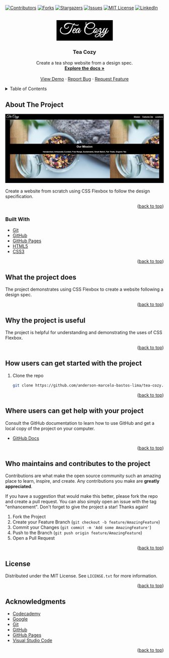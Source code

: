 <div id="top"></div>

<!-- PROJECT SHIELDS -->
<!--
*** I'm using markdown "reference style" links for readability.
*** Reference links are enclosed in brackets [ ] instead of parentheses ( ).
*** See the bottom of this document for the declaration of the reference variables
*** for contributors-url, forks-url, etc. This is an optional, concise syntax you may use.
*** https://www.markdownguide.org/basic-syntax/#reference-style-links
-->
[![Contributors][contributors-shield]][contributors-url]
[![Forks][forks-shield]][forks-url]
[![Stargazers][stars-shield]][stars-url]
[![Issues][issues-shield]][issues-url]
[![MIT License][license-shield]][license-url]
[![LinkedIn][linkedin-shield]][linkedin-url]

<!-- PROJECT LOGO -->
<br />
<div align="center">
  <a href="https://anderson-marcelo-bastos-lima.github.io/tea-cozy/">
    <img src="./resources/docs/logo.jpg" alt="Logo">
  </a>

  <h3 align="center"> Tea Cozy</h3>

  <p align="center">
    Create a tea shop website from a design spec.
    <br />
    <a href="https://github.com/anderson-marcelo-bastos-lima/tea-cozy#readme"><strong>Explore the docs »</strong></a>
    <br />
    <br />
    <a href="https://anderson-marcelo-bastos-lima.github.io/tea-cozy/">View Demo</a>
    ·
    <a href="https://github.com/anderson-marcelo-bastos-lima/tea-cozy/issues">Report Bug</a>
    ·
    <a href="https://github.com/anderson-marcelo-bastos-lima/tea-cozy/issues">Request Feature</a>
  </p>
</div>



<!-- TABLE OF CONTENTS -->
<details>
  <summary>Table of Contents</summary>
  <ol>
    <li>
      <a href="#about-the-project">About The Project</a>
      <ul>
        <li><a href="#built-with">Built With</a></li>
      </ul>
    </li>
    <li>
      <a href="#what-the-project-does">What the project does?</a>
    </li>
    <li><a href="#why-the-project-is-useful">Why the project is useful?</a></li>
    <li><a href="#how-users-can-get-started-with-the-project">How users can get started with the project?</a></li>
    <li><a href="#who-maintains-and-contributes-to-the-project">Who maintains and contributes to the project?</a></li>
    <li><a href="#license">License</a></li>
    <li><a href="#contact">Contact</a></li>
    <li><a href="#acknowledgments">Acknowledgments</a></li>
  </ol>
</details>



<!-- ABOUT THE PROJECT -->
## About The Project

[![Product Name Screen Shot][product-screenshot]](https://anderson-marcelo-bastos-lima.github.io/portfolio/)

Create a website from scratch using CSS Flexbox to follow the design specification.

<p align="right">(<a href="#top">back to top</a>)</p>



### Built With
* [Git](https://git-scm.com/)
* [GitHub](https://github.com/)
* [GitHub Pages](https://pages.github.com/)
* [HTML5](https://en.wikipedia.org/wiki/HTML5)
* [CSS3](https://en.wikipedia.org/wiki/CSS)

<p align="right">(<a href="#top">back to top</a>)</p>



<!-- WHAT THE PROJECT DOES -->
## What the project does

The project demonstrates using CSS Flexbox to create a website following a design spec.

<p align="right">(<a href="#top">back to top</a>)</p>



<!-- WHY THE PROJECT IS USEFUL -->
## Why the project is useful

The project is helpful for understanding and demonstrating the uses of CSS Flexbox.

<p align="right">(<a href="#top">back to top</a>)</p>



<!-- HOW USERS CAN GET STARTED WITH THE PROJECT -->
## How users can get started with the project

1. Clone the repo
   ```sh
   git clone https://github.com/anderson-marcelo-bastos-lima/tea-cozy.git
   ```

<p align="right">(<a href="#top">back to top</a>)</p>



<!-- WHERE USERS CAN GET HELP WITH YOUR PROJECT -->
## Where users can get help with your project

Consult the GitHub documentation to learn how to use GitHub and get a local copy of the project on your computer.

* [GitHub Docs](https://docs.github.com/)

<p align="right">(<a href="#top">back to top</a>)</p>



<!-- WHO MAINTAINS AND CONTRIBUTES TO THE PROJECT -->
## Who maintains and contributes to the project

Contributions are what make the open source community such an amazing place to learn, inspire, and create. Any contributions you make are **greatly appreciated**.

If you have a suggestion that would make this better, please fork the repo and create a pull request. You can also simply open an issue with the tag "enhancement".
Don't forget to give the project a star! Thanks again!

1. Fork the Project
2. Create your Feature Branch (`git checkout -b feature/AmazingFeature`)
3. Commit your Changes (`git commit -m 'Add some AmazingFeature'`)
4. Push to the Branch (`git push origin feature/AmazingFeature`)
5. Open a Pull Request

<p align="right">(<a href="#top">back to top</a>)</p>



<!-- LICENSE -->
## License

Distributed under the MIT License. See `LICENSE.txt` for more information.

<p align="right">(<a href="#top">back to top</a>)</p>



<!-- ACKNOWLEDGMENTS -->
## Acknowledgments

* [Codecademy](https://www.codecademy.com/)
* [Google](https://www.google.com/)
* [Git](https://git-scm.com/)
* [GitHub](https://github.com/)
* [GitHub Pages](https://pages.github.com/)
* [Visual Studio Code](https://code.visualstudio.com/)

<p align="right">(<a href="#top">back to top</a>)</p>



<!-- MARKDOWN LINKS & IMAGES -->
<!-- https://www.markdownguide.org/basic-syntax/#reference-style-links -->
[contributors-shield]: https://img.shields.io/github/contributors/anderson-marcelo-bastos-lima/tea-cozy.svg?style=for-the-badge
[contributors-url]: https://github.com/anderson-marcelo-bastos-lima/tea-cozy/graphs/contributors
[forks-shield]: https://img.shields.io/github/forks/anderson-marcelo-bastos-lima/tea-cozy.svg?style=for-the-badge
[forks-url]: https://github.com/anderson-marcelo-bastos-lima/tea-cozy/network/members
[stars-shield]: https://img.shields.io/github/stars/anderson-marcelo-bastos-lima/tea-cozy.svg?style=for-the-badge
[stars-url]: https://github.com/anderson-marcelo-bastos-lima/tea-cozy/stargazers
[issues-shield]: https://img.shields.io/github/issues/anderson-marcelo-bastos-lima/tea-cozy.svg?style=for-the-badge
[issues-url]: https://github.com/anderson-marcelo-bastos-lima/tea-cozy/issues
[license-shield]: https://img.shields.io/github/license/anderson-marcelo-bastos-lima/tea-cozy.svg?style=for-the-badge
[license-url]: https://github.com/anderson-marcelo-bastos-lima/tea-cozy/blob/main/LICENSE.txt
[linkedin-shield]: https://img.shields.io/badge/-LinkedIn-black.svg?style=for-the-badge&logo=linkedin&colorB=555
[linkedin-url]: https://www.linkedin.com/in/anderson-marcelo-bastos-lima/
[product-screenshot]: ./resources/docs/screenshot.jpg